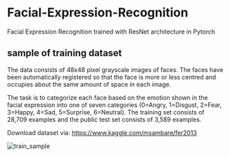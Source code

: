 # Facial-Expression-Recognition
Facial Expression Recognition trained with ResNet architecture in Pytorch

## sample of training dataset
The data consists of 48x48 pixel grayscale images of faces. The faces have been automatically registered so that the face is more or less centred and occupies about the same amount of space in each image.

The task is to categorize each face based on the emotion shown in the facial expression into one of seven categories (0=Angry, 1=Disgust, 2=Fear, 3=Happy, 4=Sad, 5=Surprise, 6=Neutral). The training set consists of 28,709 examples and the public test set consists of 3,589 examples.

Download dataset via: https://www.kaggle.com/msambare/fer2013

![train_sample](https://user-images.githubusercontent.com/17880412/144751501-aaf68689-bcdf-4801-ad3c-35aba6373f37.png)
